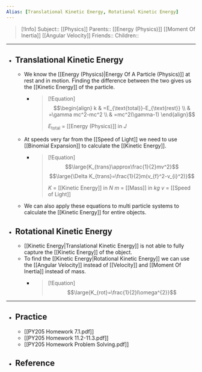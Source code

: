 ```yaml
---
Alias: [Translational Kinetic Energy, Rotational Kinetic Energy]
---
```

> [!Info]
> Subject:: [[Physics]]
> Parents:: [[Energy (Physics)]] [[Moment Of Inertia]] [[Angular Velocity]]
> Friends:: 
> Children:: 
---
- ## Translational Kinetic Energy
	- We know the [[Energy (Physics)|Energy Of A Particle (Physics)]] at rest and in motion. Finding the difference between the two gives us the [[Kinetic Energy]] of the particle.
		- > [!Equation]
		  > $$\begin{align}
	 k & =E_{\text{total}}-E_{\text{rest}} \\
	 & =\gamma mc^2-mc^2 \\
	 & =mc^2(\gamma-1)
    \end{align}$$
		  > 
		  > $E_{\text{total}}$ = [[Energy (Physics)]] in $J$
	- At speeds very far from the [[Speed of Light]] we need to use [[Binomial Expansion]] to calculate the [[Kinetic Energy]].
		- > [!Equation]
		  > $$\large{K_{trans}\approx\frac{1}{2}mv^2}$$
		  > $$\large{\Delta K_{trans}=\frac{1}{2}m(v_{f}^2-v_{i}^2)}$$
		  > 
		  > $K$ = [[Kinetic Energy]] in $N$
		  > $m$ = [[Mass]] in $kg$
		  > $v$ = [[Speed of Light]]
	- We can also apply these equations to multi particle systems to calculate the [[Kinetic Energy]] for entire objects.
- ## Rotational Kinetic Energy
	- [[Kinetic Energy|Translational Kinetic Energy]] is not able to fully capture the [[Kinetic Energy]] of the object.
	- To find the [[Kinetic Energy|Rotational Kinetic Energy]] we can use the [[Angular Velocity]] instead of [[Velocity]] and [[Moment Of Inertia]] instead of mass.
		- > [!Equation]
		  > $$\large{K_{rot}=\frac{1}{2}I\omega^{2}}$$
---
- ## Practice
	- [[PY205 Homework 7.1.pdf]]
	- [[PY205 Homework 11.2-11.3.pdf]]
	- [[PY205 Homework Problem Solving.pdf]]
- ## Reference